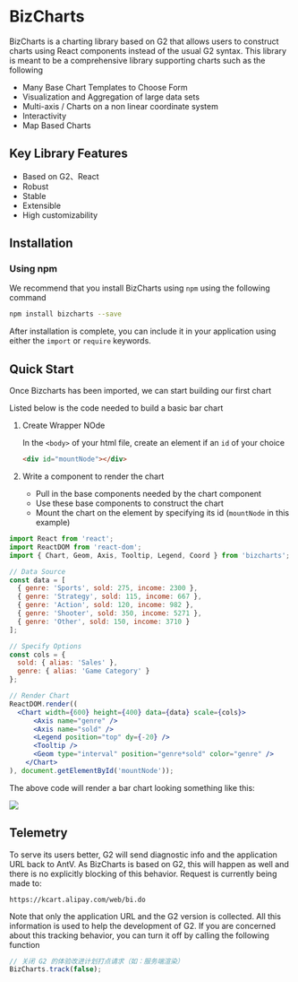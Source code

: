 # BizCharts

BizCharts is a charting library based on G2 that allows users to construct charts using React components instead of the usual G2 syntax. This library is meant to be a comprehensive library supporting charts such as the following

* Many Base Chart Templates to Choose Form
* Visualization and Aggregation of large data sets
* Multi-axis / Charts on a non linear coordinate system
* Interactivity
* Map Based Charts

## Key Library Features

- Based on G2、React
- Robust
- Stable
- Extensible
- High customizability 

## Installation

### Using npm

We recommend that you install BizCharts using `npm` using the following command

```bash
npm install bizcharts --save
```

After installation is complete, you can include it in your application using either the  `import` or `require` keywords.

## Quick Start

Once Bizcharts has been imported, we can start building our first chart

Listed below is the code needed to build a basic bar chart

1. Create Wrapper NOde

	In the `<body>` of your html file, create an element if an `id` of your choice

	```html
	<div id="mountNode"></div>
	```

2. Write a component to render the chart

	- Pull in the base components needed by the chart component
	- Use these base components to construct the chart
	- Mount the chart on the element by specifying its id (`mountNode` in this example)

```jsx
import React from 'react';
import ReactDOM from 'react-dom';
import { Chart, Geom, Axis, Tooltip, Legend, Coord } from 'bizcharts';

// Data Source
const data = [
  { genre: 'Sports', sold: 275, income: 2300 },
  { genre: 'Strategy', sold: 115, income: 667 },
  { genre: 'Action', sold: 120, income: 982 },
  { genre: 'Shooter', sold: 350, income: 5271 },
  { genre: 'Other', sold: 150, income: 3710 }
];

// Specify Options
const cols = {
  sold: { alias: 'Sales' },
  genre: { alias: 'Game Category' }
};

// Render Chart
ReactDOM.render((
  <Chart width={600} height={400} data={data} scale={cols}>
      <Axis name="genre" />
      <Axis name="sold" />
      <Legend position="top" dy={-20} />
      <Tooltip />
      <Geom type="interval" position="genre*sold" color="genre" />
    </Chart>
), document.getElementById('mountNode'));

```

The above code will render a bar chart looking something like this:

![](https://img.alicdn.com/tps/TB1PVaoPFXXXXcSaXXXXXXXXXXX-519-401.png)


## Telemetry
To serve its users better, G2 will send diagnostic info and the application URL back to AntV. As BizCharts is based on G2, this will happen as well and there is no explicitly blocking of this behavior. Request is currently being made to:

```https://kcart.alipay.com/web/bi.do```

Note that only the application URL and the G2 version is collected. All this information is used to help the development of G2. If you are concerned about this tracking behavior, you can turn it off by calling the following function

```js
// 关闭 G2 的体验改进计划打点请求（如：服务端渲染）
BizCharts.track(false);
```
